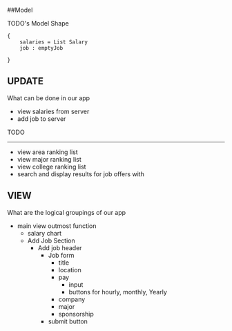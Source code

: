 ##Model 

TODO's Model Shape

```
{
	salaries = List Salary 
	job : emptyJob 

}
```


## UPDATE 

What can be done in our app 

* view salaries from server 
* add job to server  

 TODO 
 ___
* view area ranking list
* view major ranking list 
* view college ranking list 
* search and display results for job offers with 

## VIEW 

What are the logical groupings of our app 

* main view outmost function 
	* salary chart 
	* Add Job Section 
		* Add job header 
			* Job form 
				* title 
				* location 
				* pay 
					* input 
					* buttons for hourly, monthly, Yearly 
				* company 
				* major 
				* sponsorship 	
			* submit button 
